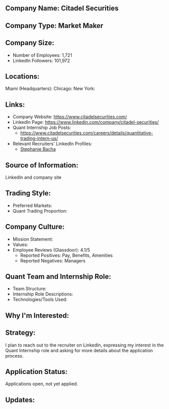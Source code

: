 ## Company Name: Citadel Securities

## Company Type: Market Maker

## Company Size:
- Number of Employees: 1,721
- LinkedIn Followers: 101,972

## Locations:
Miami (Headquarters):
Chicago: 
New York: 

## Links:
- Company Website: https://www.citadelsecurities.com/
- LinkedIn Page: https://www.linkedin.com/company/citadel-securities/
- Quant Internship Job Posts: 
  - https://www.citadelsecurities.com/careers/details/quantitative-trading-intern-us/
- Relevant Recruiters' LinkedIn Profiles: 
  - [Stephanie Bacha](https://www.linkedin.com/in/stephanie-bacha-b11729129/)

## Source of Information:
LinkedIn and company site

## Trading Style:
- Preferred Markets: 
- Quant Trading Proportion: 

## Company Culture:
- Mission Statement: 
- Values: 
- Employee Reviews (Glassdoor): 4.1/5
  - Reported Positives: Pay, Benefits, Amenities
  - Reported Negatives: Managers

## Quant Team and Internship Role:
- Team Structure: 
- Internship Role Descriptions: 
- Technologies/Tools Used: 

## Why I'm Interested:

## Strategy:
I plan to reach out to the recruiter on LinkedIn, expressing my interest in the Quant Internship role and asking for more details about the application process.

## Application Status:
Applications open, not yet applied.

## Updates:
